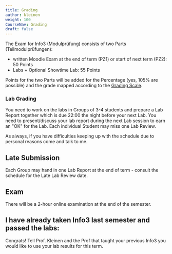 ```yaml
---
title: Grading
author: kleinen
weight: 100
CourseNav: Grading
draft: false
---
```


The Exam for Info3 (Modulprüfung) consists of two Parts (Teilmodulprüfungen):

- written Moodle Exam at the end of term (PZ1) or start of next term (PZ2): 50 Points
- Labs + Optional Showtime Lab: 55 Points

Points for the two Parts will be added for the Percentage (yes, 105% are possible)
and the grade mapped according to the [Grading Scale](../../../../studies/grading/grading-scale).

### Lab Grading

You need to work on the labs in Groups of 3-4 students and prepare a 
Lab Report together which is due 22:00 the night before your next Lab.
You need to present/discuss your lab report during the next Lab session 
to earn an "OK" for the Lab. Each individual Student may miss one Lab Review.

As always, if you have difficulties keeping up with the schedule due to personal reasons
come and talk to me.


## Late Submission

Each Group may hand in one Lab Report at the end of term - consult the schedule for
the Late Lab Review date.

## Exam

There will be a 2-hour online examination at the end of the semester.

## I have already taken Info3 last semester and passed the labs:

Congrats! Tell Prof. Kleinen and the Prof that taught your previous Info3 you would like to use your lab results for this term.


